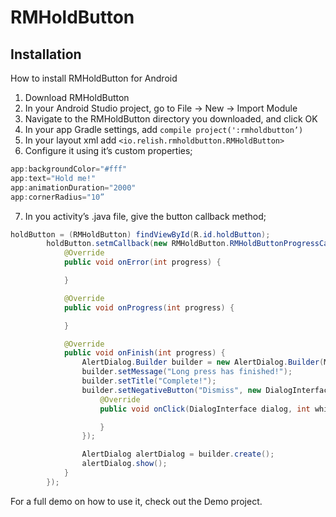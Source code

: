 # RMHoldButton

## Installation

How to install RMHoldButton for Android

1) Download RMHoldButton
2) In your Android Studio project, go to File -> New -> Import Module
3) Navigate to the RMHoldButton directory you downloaded, and click OK
4) In your app Gradle settings, add `compile project(':rmholdbutton’)`
5) In your layout xml add `<io.relish.rmholdbutton.RMHoldButton>`
6) Configure it using it’s custom properties;
```java
app:backgroundColor="#fff"
app:text="Hold me!"
app:animationDuration="2000"
app:cornerRadius="10”
```

7) In you activity’s .java file, give the button callback method;
```java
holdButton = (RMHoldButton) findViewById(R.id.holdButton);
        holdButton.setmCallback(new RMHoldButton.RMHoldButtonProgressCallback() {
            @Override
            public void onError(int progress) {

            }

            @Override
            public void onProgress(int progress) {

            }

            @Override
            public void onFinish(int progress) {
                AlertDialog.Builder builder = new AlertDialog.Builder(MainActivity.this);
                builder.setMessage("Long press has finished!");
                builder.setTitle("Complete!");
                builder.setNegativeButton("Dismiss", new DialogInterface.OnClickListener() {
                    @Override
                    public void onClick(DialogInterface dialog, int which) {

                    }
                });

                AlertDialog alertDialog = builder.create();
                alertDialog.show();
            }
        });
```

For a full demo on how to use it, check out the Demo project.
